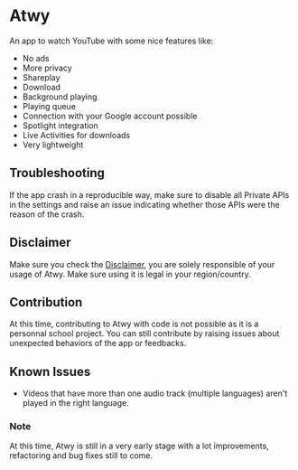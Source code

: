 # Atwy

An app to watch YouTube with some nice features like:
- No ads
- More privacy
- Shareplay
- Download
- Background playing
- Playing queue
- Connection with your Google account possible
- Spotlight integration
- Live Activities for downloads
- Very lightweight

## Troubleshooting
If the app crash in a reproducible way, make sure to disable all Private APIs in the settings and raise an issue indicating whether those APIs were the reason of the crash.

## Disclaimer
Make sure you check the [Disclaimer](https://github.com/b5i/Atwy/blob/main/DISCLAIMER.md), you are solely responsible of your usage of Atwy. Make sure using it is legal in your region/country.
 
## Contribution
At this time, contributing to Atwy with code is not possible as it is a personnal school project. You can still contribute by raising issues about unexpected behaviors of the app or feedbacks.

## Known Issues
- Videos that have more than one audio track (multiple languages) aren't played in the right language.

### Note
At this time, Atwy is still in a very early stage with a lot improvements, refactoring and bug fixes still to come.
